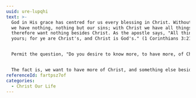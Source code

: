 ```yaml
---
uuid: ure-lupqhi
text: >-
  God in His grace has centred for us every blessing in Christ. Without Christ
  we have nothing, nothing but our sins; with Christ we have all things, and
  therefore want nothing besides Christ. As the apostle says, "All things are
  yours; for ye are Christ's, and Christ is God's." (1 Corinthians 3:21-23)


  Permit the question, "Do you desire to know more, to have more, of Christ?" There are few who would hesitate to reply, "Indeed we do." And yet it is quite true, as often said, that every one possesses as much of Christ as he desires. Of the Israelites in the wilderness we read, that they gathered of the manna every man according to his eating. The appetite determined the amount collected. So it really is with ourselves. Christ never withholds Himself from those who truly seek Him; nay, He responds to us far beyond our desires.


  The fact is, we want to have more of Christ, and something else besides. This cannot be. It must be Christ alone; Christ our only object, and then He will satisfy even beyond our utmost expectations. Phil. 3 will teach us the true method of pursuing after the knowledge of Christ while waiting to possess, and to be fully conformed to, Him in the glory. Everything is counted but dross, because of the excellency of Christ. For Him the apostle willingly suffers the loss of all things, in order to have Christ alone as His gain. Then two things mark him — concentration and purpose of heart. One thing only is before his soul, and that he resolutely pursues. The glorified Christ, who had been revealed to Him, acts upon his soul like a powerful magnet, draws him away from every thing else to Himself, and begets in him the intense desire to know Him ever more fully, to have fellowship in His sufferings and even to be made conformable to His death, in view of the glorious prospect of being raised from among the dead, when he would be with, possess, and be like Him for ever. May the Lord grant to each one of us to be like-minded in this respect to His servant Paul.
referenceId: fartpsz7of
categories:
  - Christ Our Life
---
```

